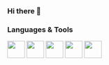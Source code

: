### Hi there 👋

### Languages & Tools
<p aligh="left">
  <img src="https://img.icons8.com/color/48/000000/c-programming.png" width="40" height="40"/>
  <img src="https://img.icons8.com/color/48/000000/c-plus-plus-logo.png" width="40" height="40"/>
  <img src="https://img.icons8.com/ios-filled/50/000000/github.png" width="40" height="40"/>
  <img src="https://img.icons8.com/pastel-glyph/64/000000/batch-script--v2.png" width="40" height="40"/>
  <img src="https://img.icons8.com/color/48/000000/git.png" width="40" height="40"/>
</p>  

<!--
**coreyackland/coreyackland** is a ✨ _special_ ✨ repository because its `README.md` (this file) appears on your GitHub profile.

Here are some ideas to get you started:

- 🔭 I’m currently working on ...
- 🌱 I’m currently learning ...
- 👯 I’m looking to collaborate on ...
- 🤔 I’m looking for help with ...
- 💬 Ask me about ...
- 📫 How to reach me: ...
- 😄 Pronouns: ...
- ⚡ Fun fact: ...
-->
